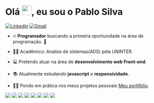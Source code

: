 <h1 align="left">Olá <img src="https://raw.githubusercontent.com/kaueMarques/kaueMarques/master/hi.gif" width="30px">, eu sou o Pablo Silva</h1>
<!-- <p align="left"> <img src="https://komarev.com/ghpvc/?username=PabloSilva23&color=yellow" alt="Profile views" /> </p> -->

[![Linkedin](https://img.shields.io/badge/-LinkedIn-blue?style=flat&logo=Linkedin&logoColor=white)](https://www.linkedin.com/in/pablosilva069/)
[![Gmail](https://img.shields.io/badge/-Gmail-c14438?style=flat&logo=Gmail&logoColor=white)](mailto:pablosilvax69@gmail.com)

- 🔥 **Programador** buscando a primeira oportunidade na área de programação. 🚀

- :man_student: Acadêmico: Analise de sistemas(ADS) pela UNINTER.

- :computer: Pretendo atuar na área de **desenvolvimento web Front-end**.

- :books: Atualmente estudando **javascript** e **responsividade**.

- :woman_technologist: Pondo em prática nos meus projetos pessoais [Meu portifólio](https://cocky-bhabha-789e44.netlify.app/).

<!-- 
## 🛠 &nbsp;Tecnologias

![JavaScript](https://img.shields.io/badge/-JavaScript-05122A?style=flat&logo=javascript)&nbsp;
![HTML](https://img.shields.io/badge/-HTML-05122A?style=flat&logo=HTML5)&nbsp;
![CSS](https://img.shields.io/badge/-CSS-05122A?style=flat&logo=CSS3&logoColor=1572B6)&nbsp;
![SASS](https://img.shields.io/badge/-SASS-05122A?style=flat&logo=SASS&logoColor=f699cd)&nbsp;
![Git](https://img.shields.io/badge/-Git-05122A?style=flat&logo=git)&nbsp;
![GitHub](https://img.shields.io/badge/-GitHub-05122A?style=flat&logo=github)&nbsp;
![Markdown](https://img.shields.io/badge/-Markdown-05122A?style=flat&logo=markdown)&nbsp;
![Visual Studio Code](https://img.shields.io/badge/-Visual%20Studio%20Code-05122A?style=flat&logo=visual-studio-code&logoColor=007ACC)&nbsp; -->


<div> 
  <a href="#" target="_blank"><img src="https://img.shields.io/badge/Javascript-FFD700?style=for-the-badge&logo=javascript&logoColor=black" target="_blank"></a>
  <a href="#" target="_blank"><img src="https://img.shields.io/badge/-HTML5-40E0D0?style=for-the-badge&logo=html5&logoColor=white" target="_blank"></a>
 	<a href="https://www.twitch.tv/rafaballerinii" target="_blank"><img src="https://img.shields.io/badge/CSS3-6495ED?style=for-the-badge&logo=css3&logoColor=white" target="_blank"></a>
 <a href="#" target="_blank"><img src="https://img.shields.io/badge/SASS-FF1493?style=for-the-badge&logo=sass&logoColor=white" target="_blank"></a> 
  <a href = "mailto:contatorafaballerini@gmail.com"><img src="https://img.shields.io/badge/-Git-B22222?style=for-the-badge&logo=git&logoColor=white" target="_blank"></a>
  <a href="#" target="_blank"><img src="https://img.shields.io/badge/-github-000000?style=for-the-badge&logo=github&logoColor=white" target="_blank"></a>
  <a href="#" target="_blank"><img src="https://img.shields.io/badge/-markdown-D3D3D3?style=for-the-badge&logo=markdown&logoColor=black" target="_blank"></a> 
  <a href="#" target="_blank"><img src="https://img.shields.io/badge/-vs code-6495ED?style=for-the-badge&logo=visualstudiocode&logoColor=white" target="_blank"></a> 
 </div> 
